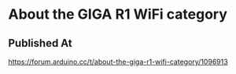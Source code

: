 # About the GIGA R1 WiFi category

## Published At

https://forum.arduino.cc/t/about-the-giga-r1-wifi-category/1096913
